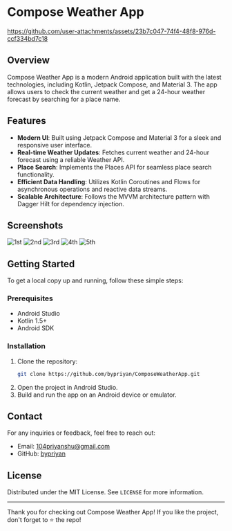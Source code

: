 # Compose Weather App

https://github.com/user-attachments/assets/23b7c047-74f4-48f8-976d-ccf334bd7c18

## Overview

Compose Weather App is a modern Android application built with the latest technologies, including Kotlin, Jetpack Compose, and Material 3. The app allows users to check the current weather and get a 24-hour weather forecast by searching for a place name.

## Features

- **Modern UI**: Built using Jetpack Compose and Material 3 for a sleek and responsive user interface.
- **Real-time Weather Updates**: Fetches current weather and 24-hour forecast using a reliable Weather API.
- **Place Search**: Implements the Places API for seamless place search functionality.
- **Efficient Data Handling**: Utilizes Kotlin Coroutines and Flows for asynchronous operations and reactive data streams.
- **Scalable Architecture**: Follows the MVVM architecture pattern with Dagger Hilt for dependency injection.

## Screenshots
![1st](https://github.com/user-attachments/assets/83bbf4bc-410f-4900-83fe-23d32a544268)
![2nd](https://github.com/user-attachments/assets/cb3618ba-a8c6-4b4b-84bd-8db5ffe6fba0)
![3rd](https://github.com/user-attachments/assets/a9c4286c-56ff-413d-841a-69b3f04155c9)
![4th](https://github.com/user-attachments/assets/6fe23bb0-9570-4c7e-931e-58688effb2c7)
![5th](https://github.com/user-attachments/assets/81e9f3b4-dc00-4293-9c27-548833fde417)


## Getting Started

To get a local copy up and running, follow these simple steps:

### Prerequisites

- Android Studio
- Kotlin 1.5+
- Android SDK

### Installation

1. Clone the repository:
    ```sh
    git clone https://github.com/bypriyan/ComposeWeatherApp.git
    ```
2. Open the project in Android Studio.
3. Build and run the app on an Android device or emulator.

## Contact

For any inquiries or feedback, feel free to reach out:

- Email: [104priyanshu@gmail.com](mailto:104priyanshu@gmail.com)
- GitHub: [bypriyan](https://github.com/bypriyan)

## License

Distributed under the MIT License. See `LICENSE` for more information.

---

Thank you for checking out Compose Weather App! If you like the project, don't forget to ⭐ the repo!
